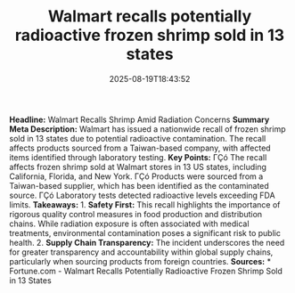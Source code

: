 ﻿---
title: "Walmart recalls potentially radioactive frozen shrimp sold in 13 states"
date: "2025-08-19T18:43:52"
category: "Markets"
summary: ""
slug: "walmart recalls potentially radioactive frozen shrimp sold i"
source_urls:
  - "https://fortune.com/2025/08/19/walmart-recalls-potentially-radioactive-frozen-shrimp-sold-in-13-states/"
seo:
  title: "Walmart recalls potentially radioactive frozen shrimp sold in 13 states | Hash n Hedge"
  description: ""
  keywords: ["news", "markets", "brief"]
---
**Headline:** Walmart Recalls Shrimp Amid Radiation Concerns  **Summary Meta Description:** Walmart has issued a nationwide recall of frozen shrimp sold in 13 states due to potential radioactive contamination. The recall affects products sourced from a Taiwan-based company, with affected items identified through laboratory testing.  **Key Points:**  ΓÇó The recall affects frozen shrimp sold at Walmart stores in 13 US states, including California, Florida, and New York. ΓÇó Products were sourced from a Taiwan-based supplier, which has been identified as the contaminated source. ΓÇó Laboratory tests detected radioactive levels exceeding FDA limits.  **Takeaways:**  1. **Safety First:** This recall highlights the importance of rigorous quality control measures in food production and distribution chains. While radiation exposure is often associated with medical treatments, environmental contamination poses a significant risk to public health. 2. **Supply Chain Transparency:** The incident underscores the need for greater transparency and accountability within global supply chains, particularly when sourcing products from foreign countries.  **Sources:** * Fortune.com - Walmart Recalls Potentially Radioactive Frozen Shrimp Sold in 13 States 
